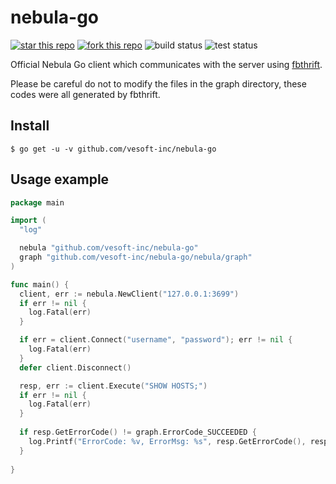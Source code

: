 # nebula-go

[![star this repo](http://githubbadges.com/star.svg?user=vesoft-inc&repo=nebula-go&style=default)](https://github.com/vesoft-inc/nebula-go)
[![fork this repo](http://githubbadges.com/fork.svg?user=vesoft-inc&repo=nebula-go&style=default)](https://github.com/vesoft-inc/nebula-go/fork)
![build status](https://github.com/vesoft-inc/nebula-go/workflows/build/badge.svg)
![test status](https://github.com/vesoft-inc/nebula-go/workflows/test/badge.svg)

Official Nebula Go client which communicates with the server using [fbthrift](https://github.com/facebook/fbthrift/).

Please be careful do not to modify the files in the graph directory, these codes were all generated by fbthrift.

## Install

```shell
$ go get -u -v github.com/vesoft-inc/nebula-go
```

## Usage example

```go
package main

import (
  "log"

  nebula "github.com/vesoft-inc/nebula-go"
  graph "github.com/vesoft-inc/nebula-go/nebula/graph"
)

func main() {
  client, err := nebula.NewClient("127.0.0.1:3699")
  if err != nil {
    log.Fatal(err)
  }

  if err = client.Connect("username", "password"); err != nil {
    log.Fatal(err)
  }
  defer client.Disconnect()

  resp, err := client.Execute("SHOW HOSTS;")
  if err != nil {
    log.Fatal(err)
  }
  
  if resp.GetErrorCode() != graph.ErrorCode_SUCCEEDED {
    log.Printf("ErrorCode: %v, ErrorMsg: %s", resp.GetErrorCode(), resp.GetErrorMsg())
  }
  
}
```
